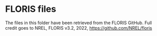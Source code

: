 # FLORIS files
The files in this folder have been retrieved from the FLORIS GitHub.
Full credit goes to NREL, FLORIS v3.2, 2022, https://github.com/NREL/floris